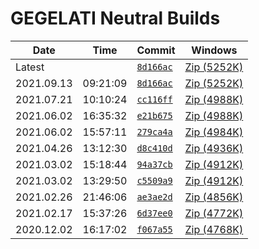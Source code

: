 # GEGELATI Neutral Builds 
|Date|Time|Commit|Windows|
|----|----|------|-------|
| Latest |  | [`8d166ac`](https://github.com/gegelati/gegelati/commit/8d166ac7b70c069def7e998fdee8877bdf05d3d6) | [Zip (5252K)](./gegelatilib-latest-develop.zip) |
| 2021.09.13 | 09:21:09 | [`8d166ac`](https://github.com/gegelati/gegelati/commit/8d166ac7b70c069def7e998fdee8877bdf05d3d6) | [Zip (5252K)](./gegelatilib-0.6.0.20210913092109.zip) |
| 2021.07.21 | 10:10:24 | [`cc116ff`](https://github.com/gegelati/gegelati/commit/cc116ff44b4137b138cbbe8e89e83510b13e2c7f) | [Zip (4988K)](./gegelatilib-0.6.0.20210721101024.zip) |
| 2021.06.02 | 16:35:32 | [`e21b675`](https://github.com/gegelati/gegelati/commit/e21b675a0cd1ccd08f4157db4826ae315e708439) | [Zip (4988K)](./gegelatilib-0.6.0.20210602163532.zip) |
| 2021.06.02 | 15:57:11 | [`279ca4a`](https://github.com/gegelati/gegelati/commit/279ca4aff927750864eea9054e9ef77ddbc407d5) | [Zip (4984K)](./gegelatilib-0.5.1.20210602155711.zip) |
| 2021.04.26 | 13:12:30 | [`d8c410d`](https://github.com/gegelati/gegelati/commit/d8c410d9cf57c3cf078f6bb960ed42b08a128fd7) | [Zip (4936K)](./gegelatilib-0.5.1.20210426131230.zip) |
| 2021.03.02 | 15:18:44 | [`94a37cb`](https://github.com/gegelati/gegelati/commit/94a37cb75da670a0596d370fb5a4f0f1bd134305) | [Zip (4912K)](./gegelatilib-0.5.1.20210302151844.zip) |
| 2021.03.02 | 13:29:50 | [`c5509a9`](https://github.com/gegelati/gegelati/commit/c5509a92a3d3ac429b42b063bfb2e00077fef573) | [Zip (4912K)](./gegelatilib-0.5.1.20210302132950.zip) |
| 2021.02.26 | 21:46:06 | [`ae3ae2d`](https://github.com/gegelati/gegelati/commit/ae3ae2dcbb8682620c97e325cdffc9b292f71e11) | [Zip (4856K)](./gegelatilib-0.5.1.20210226214606.zip) |
| 2021.02.17 | 15:37:26 | [`6d37ee0`](https://github.com/gegelati/gegelati/commit/6d37ee0a39205ad847c709e7d7a017e5263886d3) | [Zip (4772K)](./gegelatilib-0.5.1.20210217153726.zip) |
| 2020.12.02 | 16:17:02 | [`f067a55`](https://github.com/gegelati/gegelati/commit/f067a5522a50058bd33539edf6e43018864efe52) | [Zip (4768K)](./gegelatilib-0.5.1.20201202161702.zip) |
